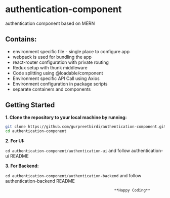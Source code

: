 # authentication-component
authentication component based on MERN

## Contains:

* environment specific file - single place to configure app
* webpack is used for bundling the app
* react-router configuration with private routing
* Redux setup with thunk middleware
* Code splitting using @loadable/component
* Environment specific API Call using Axios
* Environment configuration in package scripts
* separate containers and components

## Getting Started

**1. Clone the repository to your local machine by running:**

```bash
git clone https://github.com/gurpreetbirdi/authentication-component.git
cd authentication-component
```

**2. For UI:**

```cd authentication-component/authentication-ui```
and follow authentication-ui README

**3. For Backend:**

```cd authentication-component/authentication-backend```
and follow authentication-backend README


                                                    **Happy Coding**